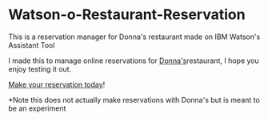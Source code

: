 # Watson-o-Restaurant-Reservation
This is a reservation manager for Donna's restaurant made on IBM Watson's Assistant Tool

I made this to manage online reservations for [Donna's](https://torontolife.com/food/restaurants/whats-menu-donnas-new-neighbourhood-spot-couple-momofuku-alumni/)restaurant, I hope you enjoy testing it out. 

[Make your reservation today](https://assistant-chat-us-south.watsonplatform.net/web/public/ed997599-84df-4044-9598-9421d93fce8e)!

*Note this does not actually make reservations with Donna's but is meant to be an experiment 
